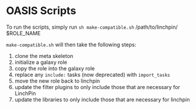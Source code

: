 # OASIS Scripts

To run the scripts, simply run `sh make-compatible.sh` /path/to/linchpin/ $ROLE_NAME

`make-compatible.sh` will then take the following steps:
1. clone the meta skeleton
2. initialize a galaxy role
3. copy the role into the galaxy role
4. replace any `include:` tasks (now deprecated) with `import_tasks`
5. move the new role back to linchpin
6. update the filter plugins to only include those that are necessary for LinchPin
7. update the libraries to only include those that are necessary for linchpin
